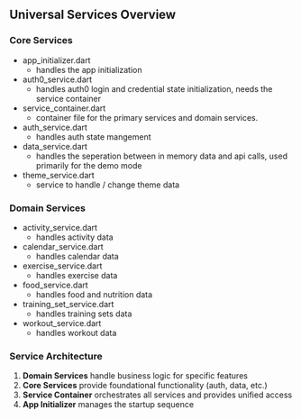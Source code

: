 ## Universal Services Overview

### Core Services

- app_initializer.dart
    - handles the app initialization
- auth0_service.dart
    - handles auth0 login and credential state initialization, needs the service container
- service_container.dart
    - container file for the primary services and domain services.
- auth_service.dart
    - handles auth state mangement
- data_service.dart
    - handles the seperation between in memory data and api calls, used primarily for the demo mode
- theme_service.dart
    - service to handle / change theme data


### Domain Services

- activity_service.dart
    - handles activity data
- calendar_service.dart
    - handles calendar data
- exercise_service.dart
    - handles exercise data
- food_service.dart
    - handles food and nutrition data
- training_set_service.dart
    - handles training sets data
- workout_service.dart
    - handles workout data


### Service Architecture

1. **Domain Services** handle business logic for specific features
2. **Core Services** provide foundational functionality (auth, data, etc.)
3. **Service Container** orchestrates all services and provides unified access
4. **App Initializer** manages the startup sequence

